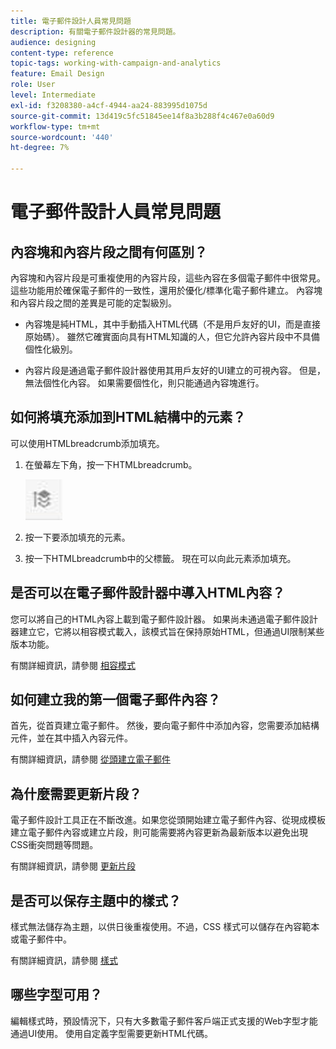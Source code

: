 ```yaml
---
title: 電子郵件設計人員常見問題
description: 有關電子郵件設計器的常見問題。
audience: designing
content-type: reference
topic-tags: working-with-campaign-and-analytics
feature: Email Design
role: User
level: Intermediate
exl-id: f3208380-a4cf-4944-aa24-883995d1075d
source-git-commit: 13d419c5fc51845ee14f8a3b288f4c467e0a60d9
workflow-type: tm+mt
source-wordcount: '440'
ht-degree: 7%

---
```


# 電子郵件設計人員常見問題

## 內容塊和內容片段之間有何區別？

內容塊和內容片段是可重複使用的內容片段，這些內容在多個電子郵件中很常見。 這些功能用於確保電子郵件的一致性，還用於優化/標準化電子郵件建立。 內容塊和內容片段之間的差異是可能的定製級別。

* 內容塊是純HTML，其中手動插入HTML代碼（不是用戶友好的UI，而是直接原始碼）。 雖然它確實面向具有HTML知識的人，但它允許內容片段中不具備個性化級別。

* 內容片段是通過電子郵件設計器使用其用戶友好的UI建立的可視內容。 但是，無法個性化內容。 如果需要個性化，則只能通過內容塊進行。

## 如何將填充添加到HTML結構中的元素？

可以使用HTMLbreadcrumb添加填充。

1. 在螢幕左下角，按一下HTMLbreadcrumb。

   ![](assets/do-not-localize/breadcrumb.png)

1. 按一下要添加填充的元素。
1. 按一下HTMLbreadcrumb中的父標籤。
現在可以向此元素添加填充。

## 是否可以在電子郵件設計器中導入HTML內容？

您可以將自己的HTML內容上載到電子郵件設計器。 如果尚未通過電子郵件設計器建立它，它將以相容模式載入，該模式旨在保持原始HTML，但通過UI限制某些版本功能。

有關詳細資訊，請參閱 [相容模式](../../designing/using/using-existing-content.md#compatibility-mode)

## 如何建立我的第一個電子郵件內容？

首先，從首頁建立電子郵件。
然後，要向電子郵件中添加內容，您需要添加結構元件，並在其中插入內容元件。

有關詳細資訊，請參閱 [從頭建立電子郵件](../../designing/using/quick-start.md#from-scratch-email)

## 為什麼需要更新片段？

電子郵件設計工具正在不斷改進。如果您從頭開始建立電子郵件內容、從現成模板建立電子郵件內容或建立片段，則可能需要將內容更新為最新版本以避免出現CSS衝突問題等問題。

有關詳細資訊，請參閱 [更新片段](../../designing/using/designing-content-in-adobe-campaign.md#email-designer-updates)

## 是否可以保存主題中的樣式？

樣式無法儲存為主題，以供日後重複使用。不過，CSS 樣式可以儲存在內容範本或電子郵件中。

有關詳細資訊，請參閱 [樣式](../../designing/using/styles.md)

## 哪些字型可用？

編輯樣式時，預設情況下，只有大多數電子郵件客戶端正式支援的Web字型才能通過UI使用。 使用自定義字型需要更新HTML代碼。
